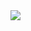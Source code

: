 <img src="https://media.discordapp.net/attachments/855772852027785235/1419060055910781028/ezgif.com-effects_1.gif?ex=68d0622a&is=68cf10aa&hm=3d92f8a96b4603ffc881095c2be09e5f14661266c21b1fe887eef54b10b1a485&=&width=800&height=600">
